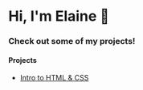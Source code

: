 # Hi, I'm Elaine 👋

### Check out some of my projects!

#### Projects

* <a href="https://github.com/yiling-w/IntroHTMLCSS">Intro to HTML & CSS</a>
